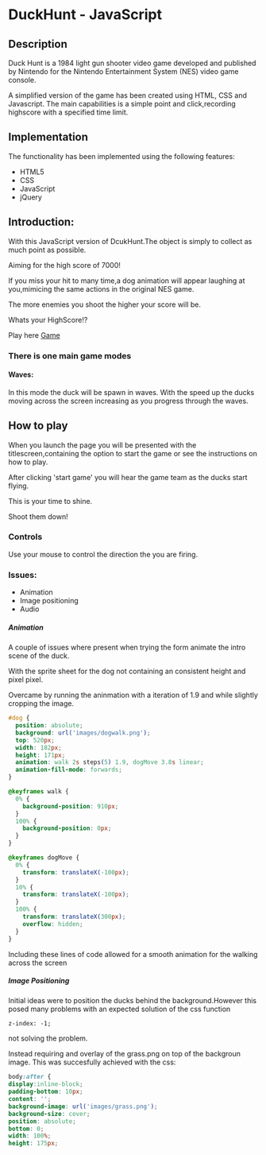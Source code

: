 # DuckHunt - JavaScript

## Description


Duck Hunt is a 1984 light gun shooter video game developed and published by Nintendo for the Nintendo Entertainment System (NES) video game console. 

A simplified version of the game has been created using HTML, CSS and Javascript. The main capabilities is a simple point and click,recording highscore with a specified time limit.

## Implementation

The functionality has been implemented using the following features:

* HTML5
* CSS
* JavaScript
* jQuery

## Introduction:

With this JavaScript version of DcukHunt.The object is simply to collect as much point as possible. 

Aiming for the high score of 7000!

If you miss your hit to many time,a dog animation will appear laughing at you,mimicing the same actions in the original NES game.

The more enemies you shoot the higher your score will be.


Whats your HighScore!?

Play here [Game](https://yinkamerit.github.io/)

### There is one main game modes

#### Waves:

In this mode the duck will be spawn in waves. With the speed up the ducks moving across the screen increasing as you progress through the waves.

## How to play

When you launch the page you will be presented with the titlescreen,containing the option to start the game or see the instructions on how to play. 

After clicking 'start game' you will hear the game team as the ducks start flying. 

This is your time to shine. 

Shoot them down!


### Controls

Use your mouse to control the direction the you are firing. 

### Issues:

* Animation
* Image positioning
* Audio

##### Animation

A couple of issues where present when trying the form animate the intro scene of the duck.

With the sprite sheet for the dog not containing an consistent height and pixel pixel.

Overcame by running the aninmation with a iteration of 1.9 and while slightly cropping the image.

```css
#dog {
  position: absolute;
  background: url('images/dogwalk.png');
  top: 520px;
  width: 182px;
  height: 171px;
  animation: walk 2s steps(5) 1.9, dogMove 3.8s linear;
  animation-fill-mode: forwards;
}

@keyframes walk {
  0% {
    background-position: 910px;
  }
  100% {
    background-position: 0px;
  }
}

@keyframes dogMove {
  0% {
    transform: translateX(-100px);
  }
  10% {
    transform: translateX(-100px);
  }
  100% {
    transform: translateX(300px);
    overflow: hidden;
  } 
}

```

Including these lines of code allowed for a smooth animation for the walking across the screen

##### Image Positioning 

Initial ideas were to position the ducks behind the background.However this posed many problems with an expected solution of the css function

```
z-index: -1;

```
not solving the problem.

Instead requiring and overlay of the grass.png on top of the backgroun image. This was succesfully achieved with the css:

```css
body:after {
display:inline-block;
padding-bottom: 10px;
content: '';
background-image: url('images/grass.png');
background-size: cover;
position: absolute;
bottom: 0;
width: 100%;
height: 175px;
```